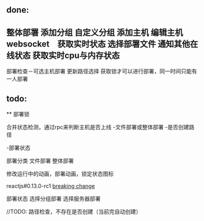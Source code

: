 ## done:
整体部署
添加分组
自定义分组
添加主机
编辑主机
websocket　获取实时状态
选择部署文件
通知其他在线状态
获取实时cpu与内存状态
-
部署检查－可选主机部署
更新路径选择
获取锁才可以进行部署，同一时间只能有一人部署
## todo:

** 部署锁

合并状态检测，通过rpc来判断主机是否上线
-文件部署或整体部署
-是否创建路径

-部署状态

部署分类
  文件部署
  整体部署

修改运行中的动画，部署动画，锁定状态图标

reactjs#0.13.0-rc1 [breaking change](http://facebook.github.io/react/blog/2015/02/24/react-v0.13-rc1.html)


部署状态
选择分组部署
选择服务器部署

//TODO:
路径检查，不存在是否创建（当前完自动创建）
